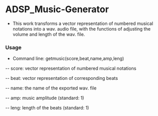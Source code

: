 # ADSP_Music-Generator
* This work transforms a vector representation of numbered musical notations into a wav. audio file, with the functions of adjusting the volume and length of the wav. file.

### Usage
* Command line: getmusic(score,beat,name,amp,leng) 

-- score: vector representation of numbered musical notations

-- beat: vector representation of corresponding beats

-- name: the name of the exported wav. file

-- amp: music amplitude (standard: 1)

-- leng: length of the beats (standard: 1)
